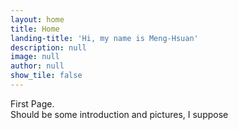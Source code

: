 ```yaml
---
layout: home
title: Home
landing-title: 'Hi, my name is Meng-Hsuan'
description: null
image: null
author: null
show_tile: false
---
```


First Page. <br>
Should be some introduction and pictures, I suppose
